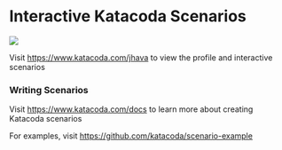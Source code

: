 # Interactive Katacoda Scenarios

[![](http://shields.katacoda.com/katacoda/jhava/count.svg)](https://www.katacoda.com/jhava "Get your profile on Katacoda.com")

Visit https://www.katacoda.com/jhava to view the profile and interactive scenarios

### Writing Scenarios
Visit https://www.katacoda.com/docs to learn more about creating Katacoda scenarios

For examples, visit https://github.com/katacoda/scenario-example
